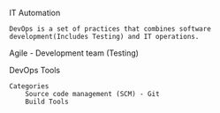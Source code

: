  IT Automation

    DevOps is a set of practices that combines software development(Includes Testing) and IT operations.

Agile - Development team (Testing)

DevOps Tools

    Categories
        Source code management (SCM) - Git
        Build Tools 